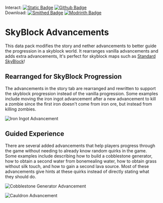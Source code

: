 Interact:	[![Static Badge](https://img.shields.io/badge/_-Discord-black?logo=discord&logoColor=%235865F2&labelColor=black&color=%235865F2)](https://discord.gg/mzWSZuGatd)
[![Github Badge](https://img.shields.io/badge/_-GitHub-black?logo=github&logoColor=white&labelColor=%23181717&color=white&)](https://github.com/BluePsychoRanger/SkyBlock_Collection)  
Download: [![Smithed Badge](https://img.shields.io/badge/_-Smithed-black?logo=hackthebox&logoColor=%231b48c4&labelColor=black&color=%231b48c4)](https://smithed.net/packs/skyblock-advancements)
[![Modrinth Badge](https://img.shields.io/badge/_-Modrinth-black?logo=modrinth&logoColor=%2300AF5C&labelColor=black&color=%2300AF5C)](https://modrinth.com/datapack/skyblock-advancements)  

# SkyBlock Advancements
This data pack modifies the story and nether advancements to better guide the progression in a skyblock world. It rearranges vanilla advancements and adds extra advancements, It's perfect for skyblock maps such as [Standard SkyBlock](https://smithed.dev/packs/standard-skyblock)!

## Rearranged for SkyBlock Progression
The advancements in the story tab are rearranged and rewritten to support the skyblock progression instead of the vanilla progression. Some examples include moving the iron ingot advancement after a new advancement to kill a zombie since the first iron doesn't come from iron ore, but instead from killing zombies.

![Iron Ingot Advancement](https://raw.githubusercontent.com/BluePsychoRanger/SkyBlock_Collection/main/images/iron_ingot_advancement.png)

## Guided Experience
There are several added advancements that help players progress through the game without needing to already know random quirks in the game. Some examples include describing how to build a cobblestone generator, how to obtain a second water from bonemealing water, how to obtain grass without silk touch, and how to gain a second lava source. Most of these advancements give hints at these quirks instead of directly stating what they should do.

![Cobblestone Generator Advancement](https://raw.githubusercontent.com/BluePsychoRanger/SkyBlock_Collection/main/images/cobblestone_gen_advancement.png)

![Cauldron Advancement](https://raw.githubusercontent.com/BluePsychoRanger/SkyBlock_Collection/main/images/cauldron_advancement.png)
